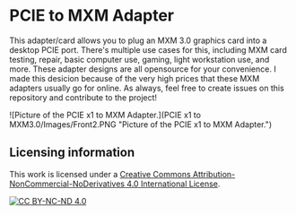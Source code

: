 # PCIE to MXM Adapter
This adapter/card allows you to plug an MXM 3.0 graphics card into a desktop PCIE port.
There's multiple use cases for this, including MXM card testing, repair, basic computer use, gaming, light workstation use, and more.
These adapter designs are all opensource for your convenience. I made this desicion because of the very high prices that these MXM adapters usually go for online.
As always, feel free to create issues on this repository and contribute to the project!

![Picture of the PCIE x1 to MXM Adapter.](PCIE x1 to MXM3.0/Images/Front2.PNG "Picture of the PCIE x1 to MXM Adapter.")

## Licensing information
This work is licensed under a
[Creative Commons Attribution-NonCommercial-NoDerivatives 4.0 International License][cc-by-nc-nd].

[![CC BY-NC-ND 4.0][cc-by-nc-nd-image]][cc-by-nc-nd]

[cc-by-nc-nd]: http://creativecommons.org/licenses/by-nc-nd/4.0/
[cc-by-nc-nd-image]: https://licensebuttons.net/l/by-nc-nd/4.0/88x31.png

